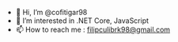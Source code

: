 - 👋 Hi, I’m @cofitigar98
- 👀 I’m interested in .NET Core, JavaScript
- 📫 How to reach me : filipculibrk98@gmail.com

<!---
cofitigar98/cofitigar98 is a ✨ special ✨ repository because its `README.md` (this file) appears on your GitHub profile.
You can click the Preview link to take a look at your changes.
--->
